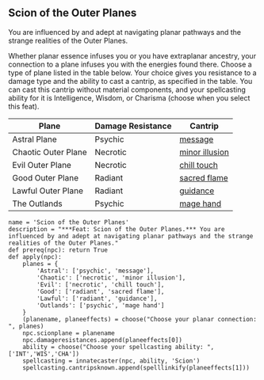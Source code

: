 ## Scion of the Outer Planes
You are influenced by and adept at navigating planar pathways and the strange realities of the Outer Planes.

Whether planar essence infuses you or you have extraplanar ancestry, your connection to a plane infuses you with the energies found there. Choose a type of plane listed in the table below. Your choice gives you resistance to a damage type and the ability to cast a cantrip, as specified in the table. You can cast this cantrip without material components, and your spellcasting ability for it is Intelligence, Wisdom, or Charisma (choose when you select this feat).

Plane | Damage Resistance | Cantrip
----- | ----------------- | -------
Astral Plane | Psychic | [message](../Magic/Spells/message.md)
Chaotic Outer Plane | Necrotic | [minor illusion](../Magic/Spells/minor-illusion.md)
Evil Outer Plane | Necrotic | [chill touch](../Magic/Spells/chill-touch.md)
Good Outer Plane | Radiant | [sacred flame](../Magic/Spells/sacred-flame.md)
Lawful Outer Plane | Radiant | [guidance](../Magic/Spells/guidance.md)
The Outlands | Psychic | [mage hand](../Magic/Spells/mage-hand.md)

```
name = 'Scion of the Outer Planes'
description = "***Feat: Scion of the Outer Planes.*** You are influenced by and adept at navigating planar pathways and the strange realities of the Outer Planes."
def prereq(npc): return True
def apply(npc):
    planes = {
        'Astral': ['psychic', 'message'],
        'Chaotic': ['necrotic', 'minor illusion'],
        'Evil': ['necrotic', 'chill touch'],
        'Good': ['radiant', 'sacred flame'],
        'Lawful': ['radiant', 'guidance'],
        'Outlands': ['psychic', 'mage hand']
    }
    (planename, planeeffects) = choose("Choose your planar connection: ", planes)
    npc.scionplane = planename
    npc.damageresistances.append(planeeffects[0])
    ability = choose("Choose your spellcasting ability: ", ['INT','WIS','CHA'])
    spellcasting = innatecaster(npc, ability, 'Scion')
    spellcasting.cantripsknown.append(spelllinkify(planeeffects[1]))
```
